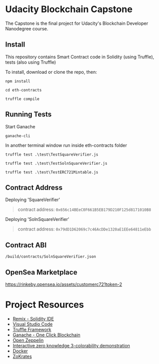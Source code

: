 # Udacity Blockchain Capstone

The Capstone is the final project for Udacity's Blockchain Developer Nanodegree course.

## Install

This repository contains Smart Contract code in Solidity (using Truffle), tests (also using Truffle)

To install, download or clone the repo, then:

`npm install`

`cd eth-contracts`

`truffle compile`

## Running Tests

Start Ganache

`ganache-cli`

In another terminal window run inside eth-contracts folder

`truffle test .\test\TestSquareVerifier.js`

`truffle test .\test\TestSolnSquareVerifier.js`

`truffle test .\test\TestERC721Mintable.js`

## Contract Address

Deploying 'SquareVerifier'

> contract address: `0x656c14BEeC0F661B5EB179D210F125d8171010B8`

Deploying 'SolnSquareVerifier' 

> contract address: `0x79dD1D62069c7c46AcDDe1320aE1EEe64811eEbb`

## Contract ABI

`/build/contracts/SolnSquareVerifier.json`

## OpenSea Marketplace

https://rinkeby.opensea.io/assets/customerc721token-2

# Project Resources

* [Remix - Solidity IDE](https://remix.ethereum.org/)
* [Visual Studio Code](https://code.visualstudio.com/)
* [Truffle Framework](https://truffleframework.com/)
* [Ganache - One Click Blockchain](https://truffleframework.com/ganache)
* [Open Zeppelin ](https://openzeppelin.org/)
* [Interactive zero knowledge 3-colorability demonstration](http://web.mit.edu/~ezyang/Public/graph/svg.html)
* [Docker](https://docs.docker.com/install/)
* [ZoKrates](https://github.com/Zokrates/ZoKrates)
